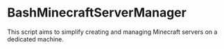 # BashMinecraftServerManager
This script aims to simplify creating and managing Minecraft servers on a dedicated machine.
